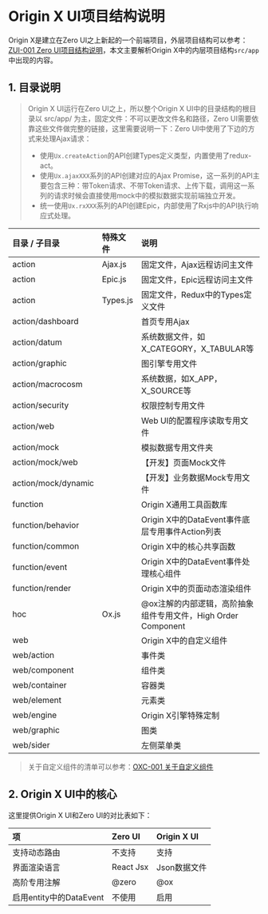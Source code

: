 # Origin X UI项目结构说明

Origin X是建立在Zero UI之上新起的一个前端项目，外层项目结构可以参考：[ZUI-001 Zero UI项目结构说明](/zero-ui/1-zero-uiji-ben-jiao-cheng/zui-001-zero-uixiang-mu-jie-gou-shuo-ming.md)，本文主要解析Origin X中的内层项目结构`src/app`中出现的内容。

## 1. 目录说明

> Origin X UI运行在Zero UI之上，所以整个Origin X UI中的目录结构的根目录以 src/app/ 为主，固定文件：不可以更改文件名和路径，Zero UI需要依靠这些文件做完整的链接，这里需要说明一下：Zero UI中使用了下边的方式来处理Ajax请求：
>
> * 使用`Ux.createAction`的API创建Types定义类型，内置使用了redux-act。
> * 使用`Ux.ajaxXXX`系列的API创建对应的Ajax Promise，这一系列的API主要包含三种：带Token请求、不带Token请求、上传下载，调用这一系列的请求时候会直接使用mock中的模拟数据实现前端独立开发。
> * 统一使用`Ux.rxXXX`系列的API创建Epic，内部使用了Rxjs中的API执行响应式处理。

| 目录 / 子目录 | 特殊文件 | 说明 |
| :--- | :--- | :--- |
| action | Ajax.js | 固定文件，Ajax远程访问主文件 |
| action | Epic.js | 固定文件，Epic远程访问主文件 |
| action | Types.js | 固定文件，Redux中的Types定义文件 |
| action/dashboard |  | 首页专用Ajax |
| action/datum |  | 系统数据文件，如X\_CATEGORY，X\_TABULAR等 |
| action/graphic |  | 图引擎专用文件 |
| action/macrocosm |  | 系统数据，如X\_APP，X\_SOURCE等 |
| action/security |  | 权限控制专用文件 |
| action/web |  | Web UI的配置程序读取专用文件 |
| action/mock |  | 模拟数据专用文件夹 |
| action/mock/web |  | 【开发】页面Mock文件 |
| action/mock/dynamic |  | 【开发】业务数据Mock专用文件 |
| function |  | Origin X通用工具函数库 |
| function/behavior |  | Origin X中的DataEvent事件底层专用事件Action列表 |
| function/common |  | Origin X中的核心共享函数 |
| function/event |  | Origin X中的DataEvent事件处理核心组件 |
| function/render |  | Origin X中的页面动态渲染组件 |
| hoc | Ox.js | @ox注解的内部逻辑，高阶抽象组件专用文件，High Order Component |
| web |  | Origin X中的自定义组件 |
| web/action |  | 事件类 |
| web/component |  | 组件类 |
| web/container |  | 容器类 |
| web/element |  | 元素类 |
| web/engine |  | Origin X引擎特殊定制 |
| web/graphic |  | 图类 |
| web/sider |  | 左侧菜单类 |

> 关于自定义组件的清单可以参考：[OXC-001 关于自定义组件](/origin-x-engine/2-oxzi-ding-yi-zu-jian/oxc-001-guan-yu-zi-ding-yi-zu-jian.md)

## 2. Origin X UI中的核心

这里提供Origin X UI和Zero UI的对比表如下：

| 项 | Zero UI | Origin X UI |
| :--- | :--- | :--- |
| 支持动态路由 | 不支持 | 支持 |
| 界面渲染语言 | React Jsx | Json数据文件 |
| 高阶专用注解 | @zero | @ox |
| 启用entity中的DataEvent | 不使用 | 启用 |



